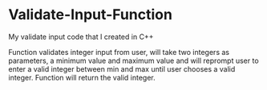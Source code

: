 # Validate-Input-Function
My validate input code that I created in C++


Function validates integer input from user, will take two
integers as parameters, a minimum value and maximum value and will 
reprompt user to enter a valid integer between 
min and max until user chooses a valid integer. Function will return the
valid integer. 
